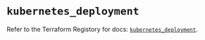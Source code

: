 # `kubernetes_deployment`

Refer to the Terraform Registory for docs: [`kubernetes_deployment`](https://registry.terraform.io/providers/hashicorp/kubernetes/2.19.0/docs/resources/deployment).

